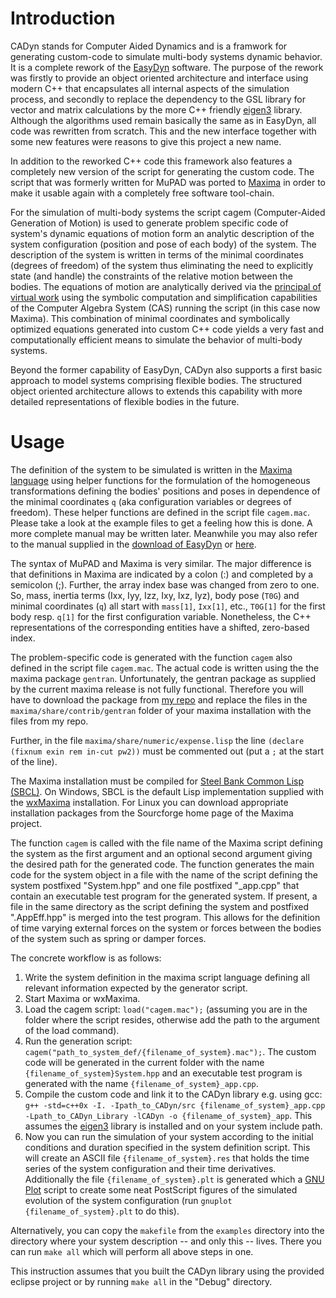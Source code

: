Introduction
============
CADyn stands for Computer Aided Dynamics and is a framwork for generating custom-code to simulate multi-body systems dynamic behavior. It is a complete rework of the [EasyDyn](http://hosting.umons.ac.be/html/mecara/EasyDyn/) software.
The purpose of the rework was firstly to provide an object oriented architecture and interface using modern C++ that encapsulates all internal aspects of the simulation process, and secondly to replace the dependency to the GSL library for vector and matrix calculations by the more C++ friendly [eigen3](http://eigen.tuxfamily.org) library.
Although the algorithms used remain basically the same as in EasyDyn, all code was rewritten from scratch. This and the new interface together with some new features were reasons to give this project a new name.

In addition to the reworked C++ code this framework also features a completely new version of the script for generating the custom code. The script that was formerly written for MuPAD was ported to [Maxima](http://maxima.sourceforge.net/) in order to make it usable again with a completely free software tool-chain.

For the simulation of multi-body systems the script cagem (Computer-Aided Generation of Motion) is used to generate problem specific code of system's dynamic equations of motion form an analytic description of the system configuration (position and pose of each body) of the system. The description of the system is written in terms of the minimal coordinates (degrees of freedom) of the system thus eliminating the need to explicitly state (and handle) the constraints of the relative motion between the bodies. The equations of motion are analytically derived via the [principal of virtual work](https://en.wikipedia.org/wiki/Virtual_work) using the symbolic computation and simplification capabilities of the Computer Algebra System (CAS) running the script (in this case now Maxima). This combination of minimal coordinates and symbolically optimized equations generated into custom C++ code yields a very fast and computationally efficient means to simulate the behavior of multi-body systems.

Beyond the former capability of EasyDyn, CADyn also supports a first basic approach to model systems comprising flexible bodies. The structured object oriented architecture allows to extends this capability with more detailed representations of flexible bodies in the future.

Usage
===============
The definition of the system to be simulated is written in the [Maxima language](http://maxima.sourceforge.net/docs/manual/maxima_toc.html#SEC_Contents) using helper functions for the formulation of the homogeneous transformations defining the bodies' positions and poses in dependence of the minimal coordinates  `q` (aka configuration variables or degrees of freedom). These helper functions are defined in the script file `cagem.mac`. Please take a look at the example files to get a feeling how this is done. A more complete manual may be written later. Meanwhile you may also refer to the manual supplied in the [download of EasyDyn](http://hosting.umons.ac.be/html/mecara/EasyDyn/EasyDyn-1.2.4.tgz) or [here](http://hosting.umons.ac.be/html/mecara/EasyDyn/EasyDyn.pdf).

The syntax of MuPAD and Maxima is very similar. The major difference is that definitions in Maxima are indicated by a colon (:) and completed by a semicolon (;). Further, the array index base was changed from zero to one. So, mass, inertia terms (Ixx, Iyy, Izz, Ixy, Ixz, Iyz), body pose (`T0G`) and minimal coordinates (`q`) all start with `mass[1]`, `Ixx[1]`, etc., `T0G[1]` for the first body resp. `q[1]` for the first configuration variable. Nonetheless, the C++ representations of the corresponding entities have a shifted, zero-based index.

The problem-specific code is generated with the function `cagem` also defined in the script file `cagem.mac`. The actual code is written using the the maxima package `gentran`. Unfortunately, the gentran package as supplied by the current maxima release is not fully functional. Therefore you will have to download the package from [my repo](https://github.com/jgeisler0303/maxima) and replace the files in the `maxima/share/contrib/gentran` folder of your maxima installation with the files from my repo.

Further, in the file `maxima/share/numeric/expense.lisp` the line `(declare (fixnum exin rem in-cut pw2))` must be commented out (put a `;` at the start of the line).

The Maxima installation must be compiled for [Steel Bank Common Lisp (SBCL)](http://www.sbcl.org/). On Windows, SBCL is the default Lisp implementation supplied with the [wxMaxima](http://andrejv.github.io/wxmaxima/) installation. For Linux you can download appropriate installation packages from the Sourcforge home page of the Maxima project.

The function `cagem` is called with the file name of the Maxima script defining the system as the first argument and an optional second argument giving the desired path for the generated code. The function generates the main code for the system object in a file with the name of the script defining the system postfixed "System.hpp" and one file postfixed "_app.cpp" that contain an executable test program for the generated system. If present, a file in the same directory as the script defining the system and postfixed ".AppEff.hpp" is merged into the test program. This allows for the definition of time varying external forces on the system or forces between the bodies of the system such as spring or damper forces.

The concrete workflow is as follows:

1. Write the system definition in the maxima script language defining all relevant information expected by the generator script.
1. Start Maxima or wxMaxima.
1. Load the cagem script: `load("cagem.mac");` (assuming you are in the folder where the script resides, otherwise add the path to the argument of the load command).
1. Run the generation script: `cagem("path_to_system_def/{filename_of_system}.mac");`. The custom code will be generated in the current folder with the name `{filename_of_system}System.hpp` and an executable test program is generated with the name `{filename_of_system}_app.cpp`.
1. Compile the custom code and link it to the CADyn library e.g. using gcc: `g++ -std=c++0x -I. -Ipath_to_CADyn/src {filename_of_system}_app.cpp -Lpath_to_CADyn_Library -lCADyn -o {filename_of_system}_app`. This assumes the [eigen3](http://eigen.tuxfamily.org) library is installed and on your system include path.
1. Now you can run the simulation of your system according to the initial conditions and duration specified in the system definition script. This will create an ASCII file `{filename_of_system}.res` that holds the time series of the system configuration and their time derivatives. Additionally the file `{filename_of_system}.plt` is generated which a [GNU Plot](http://www.gnuplot.info/) script to create some neat PostScript figures of the simulated evolution of the system configuration (run `gnuplot {filename_of_system}.plt` to do this).

Alternatively, you can copy the `makefile` from the `examples` directory into the directory where your system description  -- and only this -- lives. There you can run `make all` which will perform all above steps in one.

This instruction assumes that you built the CADyn library using the provided eclipse project or by running `make all` in the "Debug" directory.
